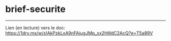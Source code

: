 # brief-securite
---
Lien (en lecture) vers le doc:
https://1drv.ms/w/s!AkPzkLxA9nFAjugJMp_xx2hWdC2AcQ?e=T5a89V
